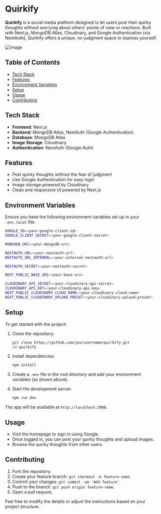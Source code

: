 # Quirkify

**Quirkify** is a social media platform designed to let users post their quirky thoughts without worrying about others' points of view or reactions. Built with Next.js, MongoDB Atlas, Cloudinary, and Google Authentication (via NextAuth), Quirkify offers a unique, no-judgment space to express yourself.

![image](https://github.com/user-attachments/assets/3356d1a8-3666-4a76-aa35-fd905fa2fff7)



## Table of Contents

- [Tech Stack](#tech-stack)
- [Features](#features)
- [Environment Variables](#environment-variables)
- [Setup](#setup)
- [Usage](#usage)
- [Contributing](#contributing)

## Tech Stack

- **Frontend**: Next.js
- **Backend**: MongoDB Atlas, NextAuth (Google Authentication)
- **Database**: MongoDB Atlas
- **Image Storage**: Cloudinary
- **Authentication**: NextAuth (Google Auth)

## Features

- Post quirky thoughts without the fear of judgment
- Use Google Authentication for easy login
- Image storage powered by Cloudinary
- Clean and responsive UI powered by Next.js

## Environment Variables

Ensure you have the following environment variables set up in your `.env.local` file:

```bash
GOOGLE_ID=<your-google-client-id>
GOOGLE_CLIENT_SECRET=<your-google-client-secret>

MONGODB_URI=<your-mongodb-uri>

NEXTAUTH_URL=<your-nextauth-url>
NEXTAUTH_URL_INTERNAL=<your-internal-nextauth-url>

NEXTAUTH_SECRET=<your-nextauth-secret>

NEXT_PUBLIC_BASE_URI=<your-base-uri>

CLOUDINARY_API_SECRET=<your-cloudinary-api-secret>
CLOUDINARY_API_KEY=<your-cloudinary-api-key>
NEXT_PUBLIC_CLOUDINARY_CLOUD_NAME=<your-cloudinary-cloud-name>
NEXT_PUBLIC_CLOUDINARY_UPLOAD_PRESET=<your-cloudinary-upload-preset>
```

## Setup

To get started with the project:

1. Clone the repository:
    ```bash
    git clone https://github.com/yourusername/quirkify.git
    cd quirkify
    ```

2. Install dependencies:
    ```bash
    npm install
    ```

3. Create a `.env` file in the root directory and add your environment variables (as shown above).

4. Start the development server:
    ```bash
    npm run dev
    ```

The app will be available at `http://localhost:3000`.

## Usage

- Visit the homepage to sign in using Google.
- Once logged in, you can post your quirky thoughts and upload images.
- Browse the quirky thoughts from other users.

## Contributing

1. Fork the repository.
2. Create your feature branch: `git checkout -b feature-name`.
3. Commit your changes: `git commit -am 'Add feature'`.
4. Push to the branch: `git push origin feature-name`.
5. Open a pull request.



Feel free to modify the details or adjust the instructions based on your project structure.
